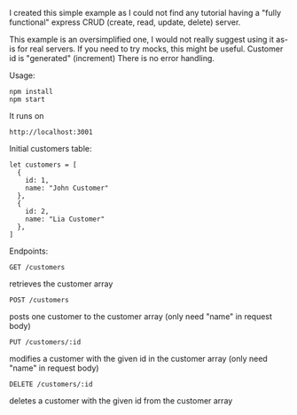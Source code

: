 I created this simple example as I could not find any tutorial
having a "fully functional" express CRUD (create, read, update, delete) server.

This example is an oversimplified one, I would not really suggest using it as-is for real servers.
If you need to try mocks, this might be useful.
Customer id is "generated" (increment)
There is no error handling.

Usage:
```
npm install
npm start
```

It runs on 
```
http://localhost:3001
```

Initial customers table:
```
let customers = [
  {
    id: 1,
    name: "John Customer"
  },
  {
    id: 2,
    name: "Lia Customer"
  },
]
```


Endpoints:
```
GET /customers
```
retrieves the customer array

```
POST /customers
```
posts one customer to the customer array (only need "name" in request body)

```
PUT /customers/:id
```
modifies a customer with the given id in the customer array (only need "name" in request body)

```
DELETE /customers/:id
```
deletes a customer with the given id from the customer array